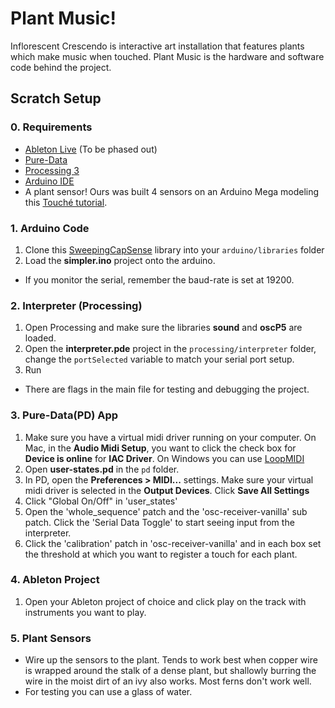 # Plant Music!

Inflorescent Crescendo is interactive art installation that features plants which make music when touched. Plant Music is the hardware and software code behind the project.

## Scratch Setup

### 0. Requirements
- [Ableton Live](https://www.ableton.com/en/trial/) (To be phased out)
- [Pure-Data](https://puredata.info/downloads)
- [Processing 3](https://processing.org/download/)
- [Arduino IDE](https://www.arduino.cc/en/Main/Software)
- A plant sensor! Ours was built 4 sensors on an Arduino Mega modeling this [Touché tutorial](https://www.instructables.com/id/Touche-for-Arduino-Advanced-touch-sensing/).

### 1. Arduino Code
1. Clone this [SweepingCapSense](https://github.com/Surfincolin/SweepingCapSense) library into your `arduino/libraries` folder
2. Load the **simpler.ino** project onto the arduino.
- If you monitor the serial, remember the baud-rate is set at 19200.

### 2. Interpreter (Processing)
1. Open Processing and make sure the libraries **sound** and **oscP5** are loaded.
2. Open the **interpreter.pde** project in the `processing/interpreter` folder, change the `portSelected` variable to match your serial port setup.
3.  Run
- There are flags in the main file for testing and debugging the project.

### 3. Pure-Data(PD) App
1. Make sure you have a virtual midi driver running on your computer. On Mac, in the **Audio Midi Setup**, you want to click the check box for **Device is online** for **IAC Driver**. On Windows you can use [LoopMIDI](https://www.tobias-erichsen.de/software/loopmidi.html)
2. Open **user-states.pd** in the `pd` folder.
3. In PD, open the **Preferences > MIDI...** settings. Make sure your virtual midi driver is selected in the **Output Devices**. Click **Save All Settings**
4. Click "Global On/Off" in 'user_states'
4. Open the 'whole_sequence' patch and the 'osc-receiver-vanilla' sub patch. Click the 'Serial Data Toggle' to start seeing input from the interpreter. 
5. Click the 'calibration' patch in 'osc-receiver-vanilla' and in each box set the threshold at which you want to register a touch for each plant.

### 4. Ableton Project
1. Open your Ableton project of choice and click play on the track with instruments you want to play.

### 5. Plant Sensors
- Wire up the sensors to the plant. Tends to work best when copper wire is wrapped around the stalk of a dense plant, but shallowly burring the wire in the moist dirt of an ivy also works. Most ferns don't work well.
- For testing you can use a glass of water.

